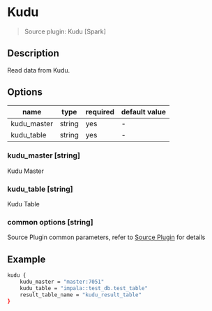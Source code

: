 # Kudu

> Source plugin: Kudu [Spark]

## Description

Read data from Kudu.

## Options

| name           | type   | required | default value |
| -------------- | ------ | -------- | ------------- |
| kudu_master            | string | yes      | -             |
| kudu_table       | string | yes      | -         |

### kudu_master [string]

Kudu Master

### kudu_table [string]

Kudu Table

### common options [string]

Source Plugin common parameters, refer to [Source Plugin](./source-plugin.md) for details

## Example

```bash
kudu {
    kudu_master = "master:7051"
    kudu_table = "impala::test_db.test_table"
    result_table_name = "kudu_result_table"
}
```
